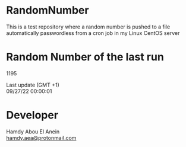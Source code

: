 # RandomNumber    
This is a test repository where a random number is pushed to a file automatically passwordless from a cron job in my Linux CentOS server    
# Random Number of the last run   
1195
      
Last update (GMT +1)    
09/27/22 00:00:01
# Developer    
Hamdy Abou El Anein   
hamdy.aea@protonmail.com
